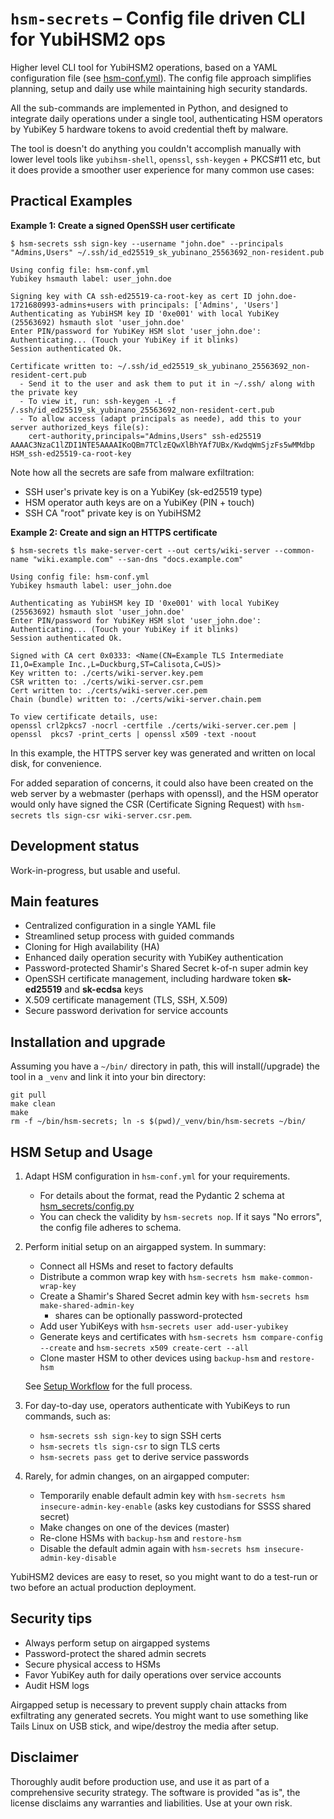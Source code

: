 # `hsm-secrets` – Config file driven CLI for YubiHSM2 ops

Higher level CLI tool for YubiHSM2 operations, based on a YAML configuration file (see [hsm-conf.yml](hsm-conf.yml)). The config file approach simplifies planning, setup and daily use while maintaining high security standards.

All the sub-commands are implemented in Python, and designed to integrate daily operations under a single tool, authenticating HSM operators by YubiKey 5 hardware tokens to avoid credential theft by malware.

The tool is doesn't do anything you couldn't accomplish manually with lower level tools like `yubihsm-shell`, `openssl`, `ssh-keygen` + PKCS#11 etc,
but it does provide a smoother user experience for many common use cases:

## Practical Examples

**Example 1: Create a signed OpenSSH user certificate**

```
$ hsm-secrets ssh sign-key --username "john.doe" --principals "Admins,Users" ~/.ssh/id_ed25519_sk_yubinano_25563692_non-resident.pub

Using config file: hsm-conf.yml
Yubikey hsmauth label: user_john.doe

Signing key with CA ssh-ed25519-ca-root-key as cert ID john.doe-1721680993-admins+users with principals: ['Admins', 'Users']
Authenticating as YubiHSM key ID '0xe001' with local YubiKey (25563692) hsmauth slot 'user_john.doe'
Enter PIN/password for YubiKey HSM slot 'user_john.doe':
Authenticating... (Touch your YubiKey if it blinks)
Session authenticated Ok.

Certificate written to: ~/.ssh/id_ed25519_sk_yubinano_25563692_non-resident-cert.pub
  - Send it to the user and ask them to put it in ~/.ssh/ along with the private key
  - To view it, run: ssh-keygen -L -f /.ssh/id_ed25519_sk_yubinano_25563692_non-resident-cert.pub
  - To allow access (adapt principals as neede), add this to your server authorized_keys file(s):
    cert-authority,principals="Admins,Users" ssh-ed25519 AAAAC3NzaC1lZDI1NTE5AAAAIKoQBm7TClzEQwXlBhYAf7UBx/KwdqWmSjzFs5wMMdbp HSM_ssh-ed25519-ca-root-key
```

Note how all the secrets are safe from malware exfiltration:
 - SSH user's private key is on a YubiKey (sk-ed25519 type)
 - HSM operator auth keys are on a YubiKey (PIN + touch)
 - SSH CA "root" private key is on YubiHSM2

**Example 2: Create and sign an HTTPS certificate**

```
$ hsm-secrets tls make-server-cert --out certs/wiki-server --common-name "wiki.example.com" --san-dns "docs.example.com"

Using config file: hsm-conf.yml
Yubikey hsmauth label: user_john.doe

Authenticating as YubiHSM key ID '0xe001' with local YubiKey (25563692) hsmauth slot 'user_john.doe'
Enter PIN/password for YubiKey HSM slot 'user_john.doe':
Authenticating... (Touch your YubiKey if it blinks)
Session authenticated Ok.

Signed with CA cert 0x0333: <Name(CN=Example TLS Intermediate I1,O=Example Inc.,L=Duckburg,ST=Calisota,C=US)>
Key written to: ./certs/wiki-server.key.pem
CSR written to: ./certs/wiki-server.csr.pem
Cert written to: ./certs/wiki-server.cer.pem
Chain (bundle) written to: ./certs/wiki-server.chain.pem

To view certificate details, use:
openssl crl2pkcs7 -nocrl -certfile ./certs/wiki-server.cer.pem | openssl  pkcs7 -print_certs | openssl x509 -text -noout
```

In this example, the HTTPS server key was generated and written on local disk, for convenience.

For added separation of concerns, it could also have been created on the web server by a webmaster (perhaps with openssl), and the HSM operator would only have signed the CSR (Certificate Signing Request) with `hsm-secrets tls sign-csr wiki-server.csr.pem`.

## Development status

Work-in-progress, but usable and useful.

## Main features

- Centralized configuration in a single YAML file
- Streamlined setup process with guided commands
- Cloning for High availability (HA)
- Enhanced daily operation security with YubiKey authentication
- Password-protected Shamir's Shared Secret k-of-n super admin key
- OpenSSH certificate management, including hardware token **sk-ed25519** and **sk-ecdsa** keys
- X.509 certificate management (TLS, SSH, X.509)
- Secure password derivation for service accounts

## Installation and upgrade

Assuming you have a `~/bin/` directory in path, this will install(/upgrade) the
tool in a `_venv` and link it into your bin directory:

```
git pull
make clean
make
rm -f ~/bin/hsm-secrets; ln -s $(pwd)/_venv/bin/hsm-secrets ~/bin/
```

## HSM Setup and Usage

1. Adapt HSM configuration in `hsm-conf.yml` for your requirements.
   - For details about the format, read the Pydantic 2 schema at [hsm_secrets/config.py](hsm_secrets/config.py)
   - You can check the validity by `hsm-secrets nop`. If it says "No errors", the config file adheres to schema.

2. Perform initial setup on an airgapped system. In summary:
   - Connect all HSMs and reset to factory defaults
   - Distribute a common wrap key with `hsm-secrets hsm make-common-wrap-key`
   - Create a Shamir's Shared Secret admin key with `hsm-secrets hsm make-shared-admin-key`
     - shares can be optionally password-protected
   - Add user YubiKeys with `hsm-secrets user add-user-yubikey`
   - Generate keys and certificates with `hsm-secrets hsm compare-config --create` and `hsm-secrets x509 create-cert --all`
   - Clone master HSM to other devices using `backup-hsm` and `restore-hsm`

   See [Setup Workflow](doc/setup-workflow.md) for the full process.

3. For day-to-day use, operators authenticate with YubiKeys to run commands, such as:
   - `hsm-secrets ssh sign-key` to sign SSH certs
   - `hsm-secrets tls sign-csr` to sign TLS certs
   - `hsm-secrets pass get` to derive service passwords

4. Rarely, for admin changes, on an airgapped computer:
   - Temporarily enable default admin key with `hsm-secrets hsm insecure-admin-key-enable` (asks key custodians for SSSS shared secret)
   - Make changes on one of the devices (master)
   - Re-clone HSMs with `backup-hsm` and `restore-hsm`
   - Disable the default admin again with `hsm-secrets hsm insecure-admin-key-disable`

YubiHSM2 devices are easy to reset, so you might want to do a test-run or two before an actual production deployment.

## Security tips

- Always perform setup on airgapped systems
- Password-protect the shared admin secrets
- Secure physical access to HSMs
- Favor YubiKey auth for daily operations over service accounts
- Audit HSM logs

Airgapped setup is necessary to prevent supply chain attacks from exfiltrating any generated secrets.
You might want to use something like Tails Linux on USB stick, and wipe/destroy the media after setup.

## Disclaimer

Thoroughly audit before production use, and use it as part of a comprehensive security strategy.
The software is provided "as is", the license disclaims any warranties and liabilities. Use at your own risk.
